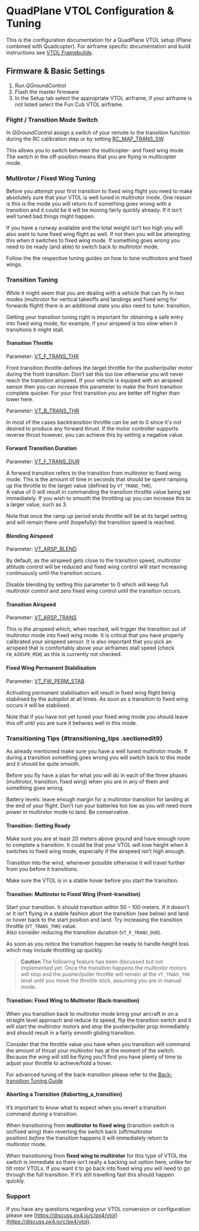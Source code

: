 # QuadPlane VTOL Configuration & Tuning

This is the configuration documentation for a QuadPlane VTOL setup (Plane combined with Quadcopter).
For airframe specific documentation and build instructions see [VTOL Framebuilds](../frames_vtol/README.md).

## Firmware & Basic Settings

1. Run *QGroundControl*
2. Flash the master firmware
3. In the Setup tab select the appropriate VTOL airframe, if your airframe is not listed select the Fun Cub VTOL airframe. 


### Flight / Transition Mode Switch

In *QGroundControl* assign a switch of your remote to the transition function during the RC calibration step or by setting [RC_MAP_TRANS_SW](../advanced_config/parameter_reference.md#RC_MAP_TRANS_SW).

This allows you to switch between the multicopter- and fixed wing mode.
The switch in the off-position means that you are flying in multicopter mode.


### Multirotor / Fixed Wing Tuning

Before you attempt your first transition to fixed wing flight you need to make absolutely sure that your VTOL is well tuned in multirotor mode.
One reason is this is the mode you will return to if something goes wrong with a transition and it could be it will be moving fairly quickly already.
If it isn’t well tuned bad things might happen.

If you have a runway available and the total weight isn’t too high you will also want to tune fixed wing flight as well.
If not then you will be attempting this when it switches to fixed wing mode.
If something goes wrong you need to be ready (and able) to switch back to multirotor mode.

Follow the the respective tuning guides on how to tune multirotors and fixed wings.


### Transition Tuning

While it might seem that you are dealing with a vehicle that can fly in two modes (multirotor for vertical takeoffs and landings and fixed wing for forwards flight) there is an additional state you also need to tune: transition. 

Getting your transition tuning right is important for obtaining a safe entry into fixed wing mode, for example, if your airspeed is too slow when it transitions it might stall.

#### Transition Throttle 

Parameter: [VT_F_TRANS_THR](../advanced_config/parameter_reference.md#VT_F_TRANS_THR)

Front transition throttle defines the target throttle for the pusher/puller motor during the front transition.
Don’t set this too low otherwise you will never reach the transition airspeed.
If your vehicle is equiped with an airspeed sensor then you can increase this parameter to make the front transition complete quicker.
For your first transition you are better off higher than lower here.

Parameter: [VT_B_TRANS_THR](../advanced_config/parameter_reference.md#VT_B_TRANS_THR)

In most of the cases backtransition throttle can be set to 0 since it's not desired to produce any forward thrust.
If the motor controller supports reverse thrust however, you can achieve this by setting a negative value.

#### Forward Transition Duration

Parameter: [VT_F_TRANS_DUR](../advanced_config/parameter_reference.md#VT_F_TRANS_DUR)

A forward transition refers to the transition from multirotor to fixed wing mode.
This is the amount of time in seconds that should be spent ramping up the throttle to the target value (defined by `VT_TRANS_THR`).  
A value of 0 will result in commanding the transition throttle value being set immediately. If you wish to smooth the throttling up you can increase this to a larger value, such as 3.

Note that once the ramp up period ends throttle will be at its target setting and will remain there until (hopefully) the transition speed is reached.


#### Blending Airspeed

Parameter: [VT_ARSP_BLEND](../advanced_config/parameter_reference.md#VT_ARSP_BLEND)

By default, as the airspeed gets close to the transition speed, multirotor attitude control will be reduced and fixed wing control will start increasing continuously until the transition occurs.

Disable blending by setting this parameter to 0 which will keep full multirotor control and zero fixed wing control until the transition occurs.


#### Transition Airspeed

Parameter: [VT_ARSP_TRANS](../advanced_config/parameter_reference.md#VT_ARSP_TRANS)

This is the airspeed which, when reached, will trigger the transition out of multirotor mode into fixed wing mode.
It is critical that you have properly calibrated your airspeed sensor.
It is also important that you pick an airspeed that is comfortably above your airframes stall speed (check `FW_AIRSPD_MIN`) as this is currently not checked.


#### Fixed Wing Permanent Stabilisation

Parameter: [VT_FW_PERM_STAB](../advanced_config/parameter_reference.md#VT_FW_PERM_STAB)

Activating permanent stabilisation will result in fixed wing flight being stabilised by the autopilot at all times.
As soon as a transition to fixed wing occurs it will be stabilised.

Note that if you have not yet tuned your fixed wing mode you should leave this off until you are sure it behaves well in this mode.


### Transitioning Tips {#transitioning_tips .sectionedit9}

As already mentioned make sure you have a well tuned multirotor mode.
If during a transition something goes wrong you will switch back to this mode and it should be quite smooth.

Before you fly have a plan for what you will do in each of the three phases (multirotor, transition, fixed wing) when you are in any of them and something goes wrong.

Battery levels: leave enough margin for a multirotor transition for landing at the end of your flight.
Don’t run your batteries too low as you will need more power in multirotor mode to land. Be conservative.


#### Transition: Getting Ready

Make sure you are at least 20 meters above ground and have enough room to complete a transition.
It could be that your VTOL will lose height when it switches to fixed wing mode, especially if the airspeed isn’t high enough.

Transition into the wind, whenever possible otherwise it will travel further from you before it transitions.

Make sure the VTOL is in a stable hover before you start the transition.


#### Transition: Multirotor to Fixed Wing (Front-transition) 

Start your transition. It should transition within 50 – 100 meters.
If it doesn’t or it isn’t flying in a stable fashion abort the transition (see below) and land or hover back to the start position and land. 
Try increasing the transition throttle (`VT_TRANS_THR`) value.  
Also consider reducing the transition duration (`VT_F_TRANS_DUR`).

As soon as you notice the transition happen be ready to handle height loss which may include throttling up quickly.

> **Caution** The following feature has been discussed but not implemented yet: 
  Once the transition happens the multirotor motors will stop and the pusher/puller throttle will remain at the `VT_TRANS_THR` level until you move the throttle stick, assuming you are in manual mode. 


#### Transition: Fixed Wing to Multirotor (Back-transition)

When you transition back to multirotor mode bring your aircraft in on a straight level approach and reduce its speed, flip the transition switch and it will start the multirotor motors and stop the pusher/puller prop immediately and should result in a fairly smooth gliding transition.

Consider that the throttle value you have when you transition will command the amount of thrust your multirotor has at the moment of the switch. Because the wing will still be flying you’ll find you have plenty of time to adjust your throttle to achieve/hold a hover.

For advanced tuning of the back-transition please refer to the [Back-transition Tuning Guide](vtol_back_transition_tuning.md)


#### Aborting a Transition {#aborting_a_transition}

It’s important to know what to expect when you revert a transition command *during* a transition.

When transitioning from **multirotor to fixed wing** (transition switch is on/fixed wing) then reverting the switch back (off/multirotor position) *before* the transition happens it will immediately return to multirotor mode.

When transitioning from **fixed wing to multirotor** for this type of VTOL the switch is immediate so there isn’t really a backing out option here, unlike for tilt rotor VTOLs.
If you want it to go back into fixed wing you will need to go through the full transition.
If it’s still travelling fast this should happen quickly.


### Support

If you have any questions regarding your VTOL conversion or configuration please see [https://discuss.px4.io/c/px4/vtol](https://discuss.px4.io/c/px4/vtol).
